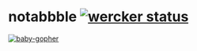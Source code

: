 notabbble [![wercker status](https://app.wercker.com/status/79d05a8acff7023b441b7a8a1e7d991b "wercker status")](https://app.wercker.com/project/bykey/79d05a8acff7023b441b7a8a1e7d991b)
=========
[![baby-gopher](https://raw2.github.com/drnic/babygopher-site/gh-pages/images/babygopher-badge.png)](http://www.babygopher.org)


